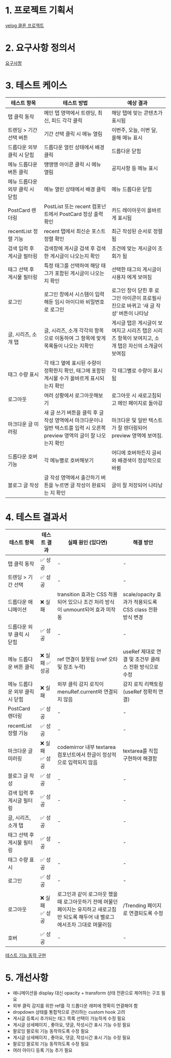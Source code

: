 # 1. 프로젝트 기획서

[velog 클론 프로젝트](https://www.notion.so/velog-1d7efd70488480f5bc09d063a7d32419?pvs=21)

# 2. 요구사항 정의서

[요구사항](https://www.notion.so/1d7efd704884801b810ae1255af98c32?pvs=21)

# 3. 테스트 케이스

| **테스트 항목**                 | **테스트 방법**                                                                                                           | **예상 결과**                                                                                      |
| ------------------------------- | ------------------------------------------------------------------------------------------------------------------------- | -------------------------------------------------------------------------------------------------- |
| 탭 클릭 동작                    | 메인 탭 영역에서 트렌딩, 최신, 피드 각각 클릭                                                                             | 해당 탭에 맞는 콘텐츠가 표시됨                                                                     |
| 트렌딩 > 기간 선택 버튼         | 기간 선택 클릭 시 메뉴 열림                                                                                               | 이번주, 오늘, 이번 달, 올해 메뉴 표시                                                              |
| 드롭다운 외부 클릭 시 닫힘      | 드롭다운 열린 상태에서 배경 클릭                                                                                          | 드롭다운 닫힘                                                                                      |
| 메뉴 드롭다운 버튼 클릭         | 땡땡땡 아이콘 클릭 시 메뉴 열림                                                                                           | 공지사항 등 메뉴 표시                                                                              |
| 메뉴 드롭다운 외부 클릭 시 닫힘 | 메뉴 열린 상태에서 배경 클릭                                                                                              | 메뉴 드롭다운 닫힘                                                                                 |
| PostCard 렌더링                 | PostList 또는 recent 컴포넌트에서 PostCard 정상 출력 확인                                                                 | 카드 레이아웃이 올바르게 표시됨                                                                    |
| recentList 정렬 기능            | recent 탭에서 최신순 포스트 정렬 확인                                                                                     | 최근 작성된 순서로 정렬됨                                                                          |
| 검색 입력 후 게시글 필터링      | 검색창에 게시글 검색 후 검색한 게시글이 나오는지 확인                                                                     | 조건에 맞는 게시글이 조회가 됨                                                                     |
| 태그 선택 후 게시물 필터링      | 특정 태그를 선택하여 해당 태그가 포함된 게시글이 나오는지 확인                                                            | 선택한 태그의 게시글이 사용자 에게 보여짐                                                          |
| 로그인                          | 로그인 창에서 시스템이 입력해둔 임시 아이디와 비밀번호로 로그인                                                           | 로그인 창이 닫힌 후 로그인 아이콘이 프로필사진으로 바뀌고 ‘새 글 작성’ 버튼이 나타남               |
| 글, 시리즈, 소개 탭             | 글, 시리즈, 소개 각각의 항목으로 이동하여 그 항목에 맞게 목록들이 나오는 지확인                                           | 게시글 탭은 게시글이 보여지고 시리즈 탭은 시리즈 항목이 보여지고, 소개 탭은 자신의 소개글이 보여짐 |
| 태그 수량 표시                  | 각 태그 옆에 표시된 수량이 정확한지 확인, 태그에 포함된 게시물 수가 올바르게 표시되는지 확인                              | 각 태그별로 수량이 표시됨                                                                          |
| 로그아웃                        | 여러 상황에서 로그아웃해보기                                                                                              | 로그아웃 시 새로고침되고 메인 페이지로 돌아감                                                      |
| 마크다운 글 미러링              | 새 글 쓰기 버튼을 클릭 후 글 작성 영역에서 마크다운이나 일반 텍스트를 입력 시 오른쪽 preview 영역의 글이 잘 나오는지 확인 | 마크다운 및 일반 텍스트가 잘 렌더링되어 preview 영역에 보여짐.                                     |
| 드롭다운 호버기능               | 각 메뉴별로 호버해보기                                                                                                    | 어디에 호버하든지 글씨와 배경색이 정상적으로 바뀜                                                  |
| 블로그 글 작성                  | 글 작성 영역에서 출간하기 버튼을 누르면 글 작성이 완료되는 지 확인                                                        | 글이 잘 저장되어 나타남                                                                            |

# 4. 테스트 결과서

| **테스트 항목**                 | **테스트 결과** | **실패 원인 (있다면)**                                                                                                               | **해결 방안**                                            |
| ------------------------------- | --------------- | ------------------------------------------------------------------------------------------------------------------------------------ | -------------------------------------------------------- |
| 탭 클릭 동작                    | ✅ 성공         | -                                                                                                                                    | -                                                        |
| 트렌딩 > 기간 선택              | ✅ 성공         | -                                                                                                                                    | -                                                        |
| 드롭다운 애니메이션             | ❌ 실패         | transition 효과는 CSS 적용되어 있으나 조건 처리 방식이 unmount되어 효과 미작동                                                       | scale/opacity 효과가 적용되도록 CSS class 전환 방식 변경 |
| 드롭다운 외부 클릭 시 닫힘      | ✅ 성공         | -                                                                                                                                    | -                                                        |
| 메뉴 드롭다운 버튼 클릭         | ❌ 실패 ✅ 성공 | ref 연결이 잘못됨 (rref 오타 및 참조 누락)                                                                                           | useRef 제대로 연결 및 조건부 클래스 전환 방식으로 수정   |
| 메뉴 드롭다운 외부 클릭 시 닫힘 | ❌ 실패         | 외부 클릭 감지 로직이 menuRef.current와 연결되지 않음                                                                                | 감지 로직 리팩토링 (useRef 정확히 연결)                  |
| PostCard 렌더링                 | ✅ 성공         | -                                                                                                                                    | -                                                        |
| recentList 정렬 기능            | ✅ 성공         | -                                                                                                                                    | -                                                        |
| 마크다운 글 미러링              | ❌ 실패 ✅ 성공 | codemirror 내부 textarea 컴포넌트에서 한글이 정상적으로 입력되지 않음                                                                | textarea를 직접 구현하여 해결함                          |
| 블로그 글 작성                  | ✅ 성공         | -                                                                                                                                    | -                                                        |
| 검색 입력 후 게시글 필터링      | ✅ 성공         | -                                                                                                                                    | -                                                        |
| 글, 시리즈, 소개 탭             | ✅ 성공         | -                                                                                                                                    | -                                                        |
| 태그 선택 후 게시물 필터링      | ✅ 성공         | -                                                                                                                                    | -                                                        |
| 태그 수량 표시                  | ✅ 성공         | -                                                                                                                                    | -                                                        |
| 로그인                          | ✅ 성공         | -                                                                                                                                    | -                                                        |
| 로그아웃                        | ❌ 실패 ✅ 성공 | 로그인과 같이 로그아웃 했을 때 로그아웃하기 전에 머물던 페이지는 유지하고 새로고침만 되도록 해두어 내 벨로그에서조차 그대로 머물러짐 | /Trending 페이지로 연결되도록 수정                       |
| 호버                            | ✅ 성공         | -                                                                                                                                    | -                                                        |

[테스트 기능 동작 구현](https://www.notion.so/1d7efd7048848026958ccf8bd71aaf02?pvs=21)


# 5. 개선사항

- 애니메이션을 display 대신 opacity + transform 상태 전환으로 제어하는 구조 필요
- 외부 클릭 감지를 위한 ref를 각 드롭다운 래퍼에 명확히 연결해야 함
- dropdown 상태를 통합적으로 관리하는 custom hook 고려
- 게시글 등록시 추가되는 태그 목록 선택이 가능하게 수정 필요
- 게시글 상세페이지 , 좋아요, 댓글,  작성시간 표시 기능 수정 필요
- 팔로잉 팔로워 기능 동작하도록 수정 필요
- 게시글 상세페이지 , 좋아요, 댓글,  작성시간 표시 기능 수정 필요
- 팔로잉 팔로워 기능 동작하도록 수정 필요
- 여러 아이디 등록 기능 추가 필요
